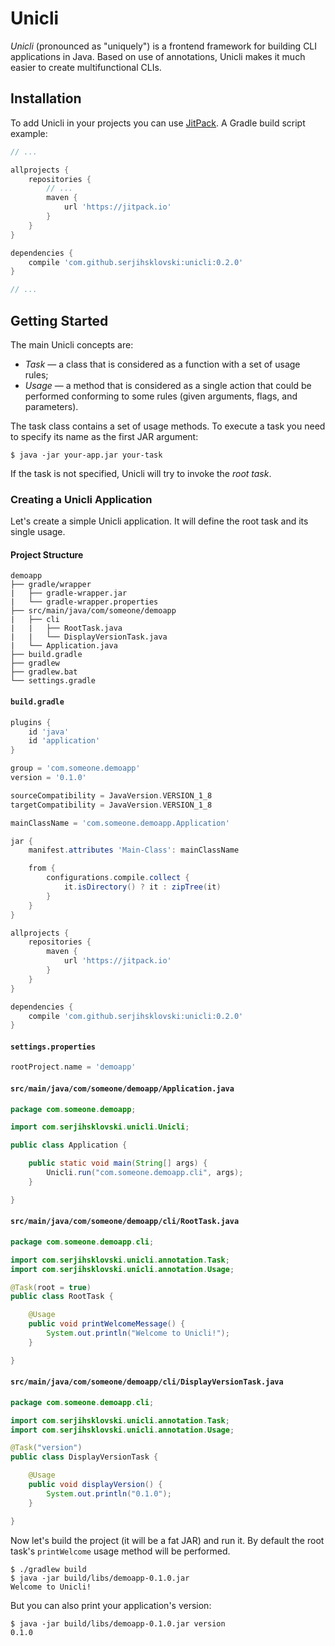# Unicli

*Unicli* (pronounced as "uniquely") is a frontend framework for building CLI applications in Java. Based on use of
annotations, Unicli makes it much easier to create multifunctional CLIs.

## Installation

To add Unicli in your projects you can use [JitPack](https://jitpack.io). A Gradle build script example:
```groovy
// ...

allprojects {
    repositories {
        // ...
        maven {
            url 'https://jitpack.io'
        }
    }
}

dependencies {
    compile 'com.github.serjihsklovski:unicli:0.2.0'
}

// ...
```

## Getting Started

The main Unicli concepts are:
* *Task* &#8212; a class that is considered as a function with a set of usage rules;
* *Usage* &#8212; a method that is considered as a single action that could be performed conforming to some rules
(given arguments, flags, and parameters).

The task class contains a set of usage methods. To execute a task you need to specify its name as the first JAR
argument:
```
$ java -jar your-app.jar your-task
```

If the task is not specified, Unicli will try to invoke the *root task*.

### Creating a Unicli Application

Let's create a simple Unicli application. It will define the root task and its single usage.

#### Project Structure
```
demoapp
├── gradle/wrapper
|   ├── gradle-wrapper.jar
|   └── gradle-wrapper.properties
├── src/main/java/com/someone/demoapp
|   ├── cli
|   |   ├── RootTask.java
|   |   └── DisplayVersionTask.java
|   └── Application.java
├── build.gradle
├── gradlew
├── gradlew.bat
└── settings.gradle
```

#### `build.gradle`
```groovy
plugins {
    id 'java'
    id 'application'
}

group = 'com.someone.demoapp'
version = '0.1.0'

sourceCompatibility = JavaVersion.VERSION_1_8
targetCompatibility = JavaVersion.VERSION_1_8

mainClassName = 'com.someone.demoapp.Application'

jar {
    manifest.attributes 'Main-Class': mainClassName

    from {
        configurations.compile.collect {
            it.isDirectory() ? it : zipTree(it)
        }
    }
}

allprojects {
    repositories {
        maven {
            url 'https://jitpack.io'
        }
    }
}

dependencies {
    compile 'com.github.serjihsklovski:unicli:0.2.0'
}
```

#### `settings.properties`
```groovy
rootProject.name = 'demoapp'
```

#### `src/main/java/com/someone/demoapp/Application.java`
```java
package com.someone.demoapp;

import com.serjihsklovski.unicli.Unicli;

public class Application {

    public static void main(String[] args) {
        Unicli.run("com.someone.demoapp.cli", args);
    }

}
```

#### `src/main/java/com/someone/demoapp/cli/RootTask.java`
```java
package com.someone.demoapp.cli;

import com.serjihsklovski.unicli.annotation.Task;
import com.serjihsklovski.unicli.annotation.Usage;

@Task(root = true)
public class RootTask {

    @Usage
    public void printWelcomeMessage() {
        System.out.println("Welcome to Unicli!");
    }

}
```

#### `src/main/java/com/someone/demoapp/cli/DisplayVersionTask.java`
```java
package com.someone.demoapp.cli;

import com.serjihsklovski.unicli.annotation.Task;
import com.serjihsklovski.unicli.annotation.Usage;

@Task("version")
public class DisplayVersionTask {

    @Usage
    public void displayVersion() {
        System.out.println("0.1.0");
    }

}
```

Now let's build the project (it will be a fat JAR) and run it. By default the root
task's `printWelcome` usage method will be performed.
```
$ ./gradlew build
$ java -jar build/libs/demoapp-0.1.0.jar
Welcome to Unicli!
```

But you can also print your application's version:
```
$ java -jar build/libs/demoapp-0.1.0.jar version
0.1.0
```
